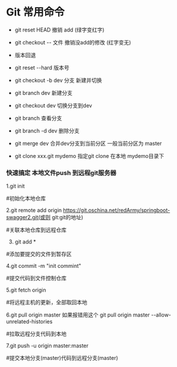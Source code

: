 
# Git 常用命令


- git reset HEAD 撤销 add (绿字变红字)
- git checkout -- 文件 撤销没add的修改 (红字变无)
- 版本回退
- git reset --hard 版本号
- git checkout -b dev 分支 新建并切换  

- git branch dev 新建分支
- git checkout dev 切换分支到dev
- git branch 查看分支
- git branch -d dev 删除分支
- git merge dev 合并dev分支到当前分区  一般当前分区为 master  
- git clone xxx.git mydemo  指定git clone 在本地 mydemo目录下  


### 快速搞定 本地文件push 到远程git服务器 ###
1.git init

#初始化本地仓库

2.git remote add origin https://git.oschina.net/redArmy/springboot-swagger2.git(或则 git:git的地址)

#关联本地仓库到远程仓库

3. git add *

#添加要提交的文件到暂存区

4.git commit -m "init commint"

#提交代码到文件控制仓库

5.git fetch origin

#将远程主机的更新，全部取回本地 

6.git pull origin master    如果报错用这个 git pull origin master --allow-unrelated-histories

#拉取远程分支代码到本地

7.git push -u origin master:master

#提交本地分支(master)代码到远程分支(master)   